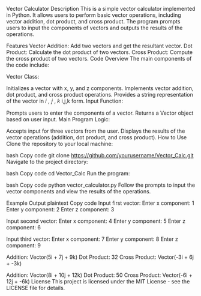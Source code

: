 Vector Calculator
Description
This is a simple vector calculator implemented in Python. It allows users to perform basic vector operations, including vector addition, dot product, and cross product. The program prompts users to input the components of vectors and outputs the results of the operations.

Features
Vector Addition: Add two vectors and get the resultant vector.
Dot Product: Calculate the dot product of two vectors.
Cross Product: Compute the cross product of two vectors.
Code Overview
The main components of the code include:

Vector Class:

Initializes a vector with x, y, and z components.
Implements vector addition, dot product, and cross product operations.
Provides a string representation of the vector in 
𝑖
,
𝑗
,
𝑘
i,j,k form.
Input Function:

Prompts users to enter the components of a vector.
Returns a Vector object based on user input.
Main Program Logic:

Accepts input for three vectors from the user.
Displays the results of the vector operations (addition, dot product, and cross product).
How to Use
Clone the repository to your local machine:

bash
Copy code
git clone https://github.com/yourusername/Vector_Calc.git
Navigate to the project directory:

bash
Copy code
cd Vector_Calc
Run the program:

bash
Copy code
python vector_calculator.py
Follow the prompts to input the vector components and view the results of the operations.

Example Output
plaintext
Copy code
Input first vector:
Enter x component: 1
Enter y component: 2
Enter z component: 3

Input second vector:
Enter x component: 4
Enter y component: 5
Enter z component: 6

Input third vector:
Enter x component: 7
Enter y component: 8
Enter z component: 9

Addition: Vector(5i + 7j + 9k)
Dot Product: 32
Cross Product: Vector(-3i + 6j + -3k)

Addition: Vector(8i + 10j + 12k)
Dot Product: 50
Cross Product: Vector(-6i + 12j + -6k)
License
This project is licensed under the MIT License - see the LICENSE file for details.
